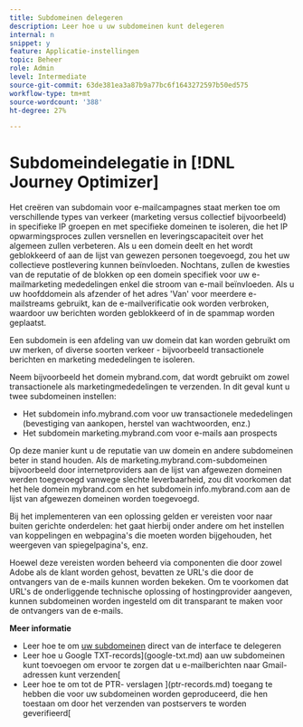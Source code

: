 ```yaml
---
title: Subdomeinen delegeren
description: Leer hoe u uw subdomeinen kunt delegeren
internal: n
snippet: y
feature: Applicatie-instellingen
topic: Beheer
role: Admin
level: Intermediate
source-git-commit: 63de381ea3a87b9a77bc6f1643272597b50ed575
workflow-type: tm+mt
source-wordcount: '388'
ht-degree: 27%

---
```



# Subdomeindelegatie in [!DNL Journey Optimizer]

Het creëren van subdomain voor e-mailcampagnes staat merken toe om verschillende types van verkeer (marketing versus collectief bijvoorbeeld) in specifieke IP groepen en met specifieke domeinen te isoleren, die het IP opwarmingsproces zullen versnellen en leveringscapaciteit over het algemeen zullen verbeteren. Als u een domein deelt en het wordt geblokkeerd of aan de lijst van gewezen personen toegevoegd, zou het uw collectieve postlevering kunnen beïnvloeden. Nochtans, zullen de kwesties van de reputatie of de blokken op een domein specifiek voor uw e-mailmarketing mededelingen enkel die stroom van e-mail beïnvloeden. Als u uw hoofddomein als afzender of het adres &#39;Van&#39; voor meerdere e-mailstreams gebruikt, kan de e-mailverificatie ook worden verbroken, waardoor uw berichten worden geblokkeerd of in de spammap worden geplaatst.

Een subdomein is een afdeling van uw domein dat kan worden gebruikt om uw merken, of diverse soorten verkeer - bijvoorbeeld transactionele berichten en marketing mededelingen te isoleren.

Neem bijvoorbeeld het domein mybrand.com, dat wordt gebruikt om zowel transactionele als marketingmededelingen te verzenden. In dit geval kunt u twee subdomeinen instellen:

* Het subdomein info.mybrand.com voor uw transactionele mededelingen (bevestiging van aankopen, herstel van wachtwoorden, enz.)
* Het subdomein marketing.mybrand.com voor e-mails aan prospects

Op deze manier kunt u de reputatie van uw domein en andere subdomeinen beter in stand houden. Als de marketing.mybrand.com-subdomeinen bijvoorbeeld door internetproviders aan de lijst van afgewezen domeinen werden toegevoegd vanwege slechte leverbaarheid, zou dit voorkomen dat het hele domein mybrand.com en het subdomein info.mybrand.com aan de lijst van afgewezen domeinen worden toegevoegd.

Bij het implementeren van een oplossing gelden er vereisten voor naar buiten gerichte onderdelen: het gaat hierbij onder andere om het instellen van koppelingen en webpagina&#39;s die moeten worden bijgehouden, het weergeven van spiegelpagina&#39;s, enz.

Hoewel deze vereisten worden beheerd via componenten die door zowel Adobe als de klant worden gehost, bevatten ze URL&#39;s die door de ontvangers van de e-mails kunnen worden bekeken. Om te voorkomen dat URL&#39;s de onderliggende technische oplossing of hostingprovider aangeven, kunnen subdomeinen worden ingesteld om dit transparant te maken voor de ontvangers van de e-mails.

**Meer informatie**

* Leer hoe te om [uw subdomeinen](delegate-subdomain.md) direct van de interface te delegeren
* Leer hoe u Google TXT-records](google-txt.md) aan uw subdomeinen kunt toevoegen om ervoor te zorgen dat u e-mailberichten naar Gmail-adressen kunt verzenden[
* Leer hoe te om tot de PTR- verslagen ](ptr-records.md) toegang te hebben die voor uw subdomeinen worden geproduceerd, die hen toestaan om door het verzenden van postservers te worden geverifieerd[
